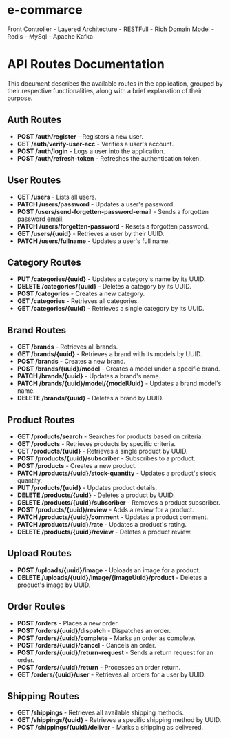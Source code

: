 # e-commarce

Front Controller - Layered Architecture - RESTFull - Rich Domain Model - Redis - MySql - Apache Kafka

# API Routes Documentation

This document describes the available routes in the application, grouped by their respective functionalities, along with a brief explanation of their purpose.

## Auth Routes

- **POST /auth/register** - Registers a new user.
- **GET /auth/verify-user-acc** - Verifies a user's account.
- **POST /auth/login** - Logs a user into the application.
- **POST /auth/refresh-token** - Refreshes the authentication token.

## User Routes

- **GET /users** - Lists all users.
- **PATCH /users/password** - Updates a user's password.
- **POST /users/send-forgetten-password-email** - Sends a forgotten password email.
- **PATCH /users/forgetten-password** - Resets a forgotten password.
- **GET /users/{uuid}** - Retrieves a user by their UUID.
- **PATCH /users/fullname** - Updates a user's full name.

## Category Routes

- **PUT /categories/{uuid}** - Updates a category's name by its UUID.
- **DELETE /categories/{uuid}** - Deletes a category by its UUID.
- **POST /categories** - Creates a new category.
- **GET /categories** - Retrieves all categories.
- **GET /categories/{uuid}** - Retrieves a single category by its UUID.

## Brand Routes

- **GET /brands** - Retrieves all brands.
- **GET /brands/{uuid}** - Retrieves a brand with its models by UUID.
- **POST /brands** - Creates a new brand.
- **POST /brands/{uuid}/model** - Creates a model under a specific brand.
- **PATCH /brands/{uuid}** - Updates a brand's name.
- **PATCH /brands/{uuid}/model/{modelUuid}** - Updates a brand model's name.
- **DELETE /brands/{uuid}** - Deletes a brand by UUID.

## Product Routes

- **GET /products/search** - Searches for products based on criteria.
- **GET /products** - Retrieves products by specific criteria.
- **GET /products/{uuid}** - Retrieves a single product by UUID.
- **POST /products/{uuid}/subscriber** - Subscribes to a product.
- **POST /products** - Creates a new product.
- **PATCH /products/{uuid}/stock-quantity** - Updates a product's stock quantity.
- **PUT /products/{uuid}** - Updates product details.
- **DELETE /products/{uuid}** - Deletes a product by UUID.
- **DELETE /products/{uuid}/subscriber** - Removes a product subscriber.
- **POST /products/{uuid}/review** - Adds a review for a product.
- **PATCH /products/{uuid}/comment** - Updates a product comment.
- **PATCH /products/{uuid}/rate** - Updates a product's rating.
- **DELETE /products/{uuid}/review** - Deletes a product review.

## Upload Routes

- **POST /uploads/{uuid}/image** - Uploads an image for a product.
- **DELETE /uploads/{uuid}/image/{imageUuid}/product** - Deletes a product's image by UUID.

## Order Routes

- **POST /orders** - Places a new order.
- **POST /orders/{uuid}/dispatch** - Dispatches an order.
- **POST /orders/{uuid}/complete** - Marks an order as complete.
- **POST /orders/{uuid}/cancel** - Cancels an order.
- **POST /orders/{uuid}/return-request** - Sends a return request for an order.
- **POST /orders/{uuid}/return** - Processes an order return.
- **GET /orders/{uuid}/user** - Retrieves all orders for a user by UUID.

## Shipping Routes

- **GET /shippings** - Retrieves all available shipping methods.
- **GET /shippings/{uuid}** - Retrieves a specific shipping method by UUID.
- **POST /shippings/{uuid}/deliver** - Marks a shipping as delivered.

